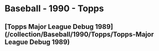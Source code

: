 # Baseball - 1990 - Topps
## [Topps Major League Debug 1989](/collection/Baseball/1990/Topps/Topps-Major League Debug 1989)
